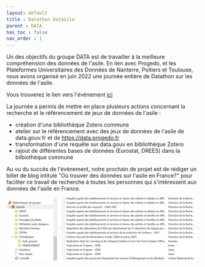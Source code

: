 ```yaml
---
layout: default
title : Datathon Datasile
parent : DATA
has_toc : false
nav_order : 1
--- 
```


Un des objectifs du groupe DATA est de travailler à la meilleure compréhension des données de l'asile. En lien avec Progedo, et les Plateformes Universitaires des Données de Nanterre, Poitiers et Toulouse, nous avons organisé en juin 2022 une journée entière de Datathon sur les données de l'asile. 

Vous trouverez le lien vers l'événement [ici](https://progedo.hypotheses.org/3311)

La journée a permis de mettre en place plusieurs actions concernant la recherche et le référencement de jeux de données de l'asile :
- création d'une bibliothèque Zotero commune
- atelier sur le référencement avec des jeux de données de l'asile de data.gouv.fr et de https://data.progedo.fr
- transformation d'une requête sur data.gouv en bibliothèque Zotero
- rajout de différentes bases de données (Eurostat, DREES) dans la bilbiothèque commune

Au vu du succès de l'événement, notre prochain de projet est de rédiger un billet de blog intitulé "Où trouver des données sur l'asile en France?" pour faciliter ce travail de recherche à toutes les personnes qui s'intéressent aux données de l'asile en France. 


![](../img/datathon_ex.png)
